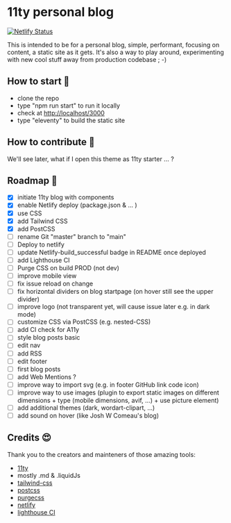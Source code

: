 # 11ty personal blog

[![Netlify Status](https://api.netlify.com/api/v1/badges/930a7acf-5cfd-41a7-a38d-d5b80da959c2/deploy-status)](https://app.netlify.com/sites/raphaelferrand/deploys)

This is intended to be for a personal blog, simple, performant, focusing on content, a static site as it gets.
It's also a way to play around, experimenting with new cool stuff away from production codebase ; -)

## How to start 🔧

* clone the repo
* type "npm run start" to run it locally
* check at [http://localhost/3000](http://localhost:3000/)
* type "eleventy" to build the static site

## How to contribute 💪

We'll see later, what if I open this theme as 11ty starter ... ?

## Roadmap 🚀

* [x] initiate 11ty blog with components
* [x] enable Netlify deploy (package.json & ... )
* [x] use CSS
* [x] add Tailwind CSS
* [x] add PostCSS
* [ ] rename Git "master" branch to "main"
* [ ] Deploy to netlify
* [ ] update Netlify-build_successful badge in README once deployed
* [ ] add Lighthouse CI
* [ ] Purge CSS on build PROD (not dev)
* [ ] improve mobile view
* [ ] fix issue reload on change
* [ ] fix horizontal dividers on blog startpage (on hover still see the upper divider)
* [ ] improve logo (not transparent yet, will cause issue later e.g. in dark mode)
* [ ] customize CSS via PostCSS (e.g. nested-CSS)
* [ ] add CI check for A11y
* [ ] style blog posts basic
* [ ] edit nav
* [ ] add RSS
* [ ] edit footer
* [ ] first blog posts
* [ ] add Web Mentions ?
* [ ] improve way to import svg (e.g. in footer GitHub link code icon)
* [ ] improve way to use images (plugin to export static images on different dimensions + type (mobile dimensions, avif, ...) + use picture element)
* [ ] add additional themes (dark, wordart-clipart, ...)
* [ ] add sound on hover (like Josh W Comeau's blog)

## Credits 😍

Thank you to the creators and mainteners of those amazing tools:

* [11ty](https://www.11ty.dev/)
* mostly .md & .liquidJs
* [tailwind-css](https://tailwindcss.com/)
* [postcss](https://postcss.org/)
* [purgecss](https://purgecss.com/)
* [netlify](https://www.netlify.com/)
* [lighthouse CI](https://github.com/GoogleChrome/lighthouse-ci)
